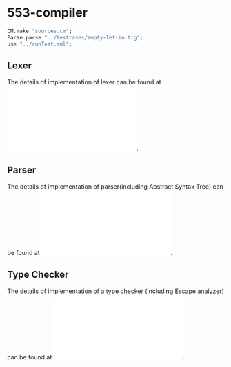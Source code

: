 # 553-compiler

```sml
CM.make "sources.cm";
Parse.parse "../testcases/empty-let-in.tig";
use "../runTest.sml";
```

## Lexer
The details of implementation of lexer can be found at ![Lexer](./lexer/README.md).

## Parser
The details of implementation of parser(including Abstract Syntax Tree) can be found at ![Parser](./parser/README.md).

## Type Checker
The details of implementation of a type checker (including Escape analyzer) can be found at ![Semantic](./semantic/README.md).
